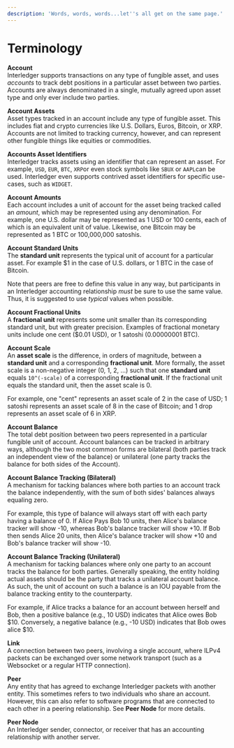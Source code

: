 ```yaml
---
description: 'Words, words, words...let''s all get on the same page.'
---
```


# Terminology

**Account**  
Interledger supports transactions on any type of fungible asset, and uses _accounts_ to track debt positions  in a particular asset between two parties. Accounts are always denominated in a single, mutually agreed upon asset type and only ever include two parties.

**Account Assets**  
Asset types tracked in an account include any type of fungible asset. This includes fiat and crypto currencies like U.S. Dollars, Euros, Bitcoin, or XRP. Accounts are not limited to tracking currency, however, and can represent other fungible things like equities or commodities.

**Accounts Asset Identifiers**  
Interledger tracks assets using an identifier that can represent an asset. For example, `USD`, `EUR`, `BTC`, `XRP`or even stock symbols like `SBUX` or `AAPL`can be used. Interledger even supports contrived asset identifiers for specific use-cases, such as `WIDGET`. 

**Account Amounts**  
Each account includes a unit of account for the asset being tracked called an _amount_, which may be represented using any denomination. For example, one U.S. dollar may be represented as 1 USD or 100 cents, each of which is an equivalent unit of value. Likewise, one Bitcoin may be represented as 1 BTC or 100,000,000 satoshis.

**Account Standard Units**  
The **standard unit** represents the typical unit of account for a particular asset. For example $1 in the case of U.S. dollars, or 1 BTC in the case of Bitcoin. 

Note that peers are free to define this value in any way, but participants in an Interledger accounting relationship _must_ be sure to use the same value. Thus, it is suggested to use _typical_ values when possible.

**Account Fractional Units**  
A **fractional unit** represents some unit smaller than its corresponding standard unit, but with greater precision. Examples of fractional monetary units include one cent \($0.01 USD\), or 1 satoshi \(0.00000001 BTC\).

**Account Scale**  
An **asset scale** is the difference, in orders of magnitude, between a **standard unit** and a corresponding **fractional unit**. More formally, the asset scale is a non-negative integer \(0, 1, 2, …\) such that one **standard unit** equals `10^(-scale)` of a corresponding **fractional unit**. If the fractional unit equals the standard unit, then the asset scale is 0.

For example, one "cent" represents an asset scale of 2 in the case of USD; 1 satoshi represents an asset scale of 8 in the case of Bitcoin; and 1 drop represents an asset scale of 6 in XRP.

**Account Balance**  
The total debt position between two peers represented in a particular fungible unit of account. Account balances can be tracked in arbitrary ways, although the two most common forms are bilateral \(both parties track an independent view of the balance\) or unilateral \(one party tracks the balance for both sides of the Account\).

**Account Balance Tracking \(Bilateral\)**  
A mechanism for tacking balances where both parties to an account track the balance independently, with the sum of both sides' balances always equaling zero. 

For example, this type of balance will always start off with each party having a balance of 0. If Alice Pays Bob 10 units, then Alice's balance tracker will show -10, whereas Bob's balance tracker will show +10.  If Bob then sends Alice 20 units, then Alice's balance tracker will show +10 and Bob's balance tracker will show -10.

**Account Balance Tracking \(Unilateral\)**  
A mechanism for tacking balances where only one party to an account tracks the balance for both parties. Generally speaking, the entity holding actual assets should be the party that tracks a unilateral account balance. As such, the unit of account on such a balance is an IOU payable from the balance tracking entity to the counterparty.

For example, if Alice tracks a balance for an account between herself and Bob, then a positive balance \(e.g., 10 USD\) indicates that Alice owes Bob $10. Conversely, a negative balance \(e.g., -10 USD\) indicates that Bob owes alice $10.

**Link**  
A connection between two peers, involving a single account, where ILPv4 packets can be exchanged over some network transport \(such as a Websocket or a regular HTTP connection\).

**Peer**  
Any entity that has agreed to exchange Interledger packets with another entity. This sometimes refers to two individuals who share an account. However, this can also refer to software programs that are connected to each other in a peering relationship. See **Peer Node** for more details.

**Peer Node**  
An Interledger sender, connector, or receiver that has an accounting relationship with another server.

